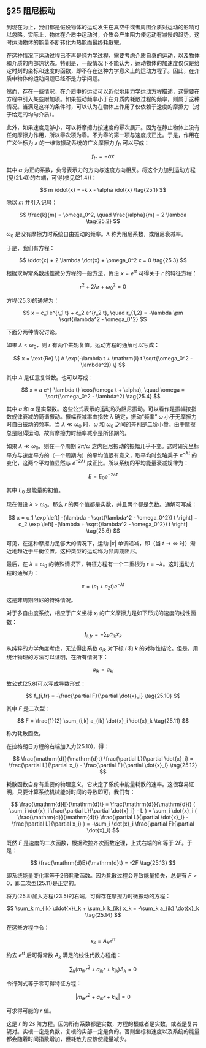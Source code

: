 ## §25 阻尼振动

到现在为止，我们都是假设物体的运动发生在真空中或者周围介质对运动的影响可以忽略。实际上，物体在介质中运动时，介质会产生阻力使运动有减慢的趋势。这时运动物体的能量不断转化为热能而最终耗散完。

在这种情况下运动过程已不再是纯力学过程，需要考虑介质自身的运动，以及物体和介质的内部热状态。特别是，一般情况下不能认为，运动物体的加速度仅仅是给定时刻的坐标和速度的函数，即不存在这种力学意义上的运动方程了。因此，在介质中物体的运动问题已经不是力学问题。

然而，存在一些情况，在介质中的运动可以近似地用力学运动方程描述，这需要在方程中引入某些附加项。如果振动频率小于在介质内耗散过程的频率，则属于这种情况。当满足这样的条件时，可以认为在物体上作用了仅依赖于速度的摩擦力（对于给定的均匀介质）。

此外，如果速度足够小，可以将摩擦力按速度的幂次展开。因为在静止物体上没有任何摩擦力作用，所以零次项为零。不为零的第一项与速度成正比。于是，作用在广义坐标为 $x$ 的一维微振动系统的广义摩擦力 $f_{\mathrm{fr}}$ 可以写成：

 $$ f_{\mathrm{fr}} = -\alpha \dot{x}  $$ 

其中 $\alpha$ 为正的系数，负号表示力的方向与速度方向相反。将这个力加到运动方程(见(21.4))的右端，可得(参见(21.4))：

 $$ m \ddot{x} = -k x - \alpha \dot{x} \tag{25.1}  $$ 

除以 $m$ 并引入记号：

 $$ \frac{k}{m} = \omega_0^2, \quad \frac{\alpha}{m} = 2 \lambda \tag{25.2}   $$

$\omega_0$ 是没有摩擦力时系统自由振动的频率。$\lambda$ 称为阻尼系数，或阻尼衰减率。

于是，我们有方程：

 $$ \ddot{x} + 2 \lambda \dot{x} + \omega_0^2 x = 0 \tag{25.3}   $$

根据求解常系数线性微分方程的一般方法，假设 $x = e^{rt}$ 可得关于 $r$ 的特征方程：

 $$ r^2 + 2 \lambda r + \omega_0^2 = 0   $$

方程(25.3)的通解为：

 $$ x = c_1 e^{r_1 t} + c_2 e^{r_2 t}, \quad r_{1,2} = -\lambda \pm \sqrt{\lambda^2 - \omega_0^2}   $$

下面分两种情况讨论。

如果 $\lambda < \omega_0$，则 $r$ 有两个共轭复值。运动方程的通解可以写成：

$$  x = \text{Re} \{ A \exp(-\lambda t + \mathrm{i} t \sqrt{\omega_0^2 - \lambda^2}) \}   $$

其中 $A$ 是任意复常数。也可以写成：

 $$ x = a e^{-\lambda t} \cos(\omega t + \alpha), \quad \omega = \sqrt{\omega_0^2 - \lambda^2} \tag{25.4}   $$

其中 $a$ 和 $\alpha$ 是实常数。这些公式表示的运动称为阻尼振动。可以看作是振幅按指数规律衰减的简谐振动。振幅衰减率由指数 $\lambda$ 确定，振动“频率” $\omega$ 小于无摩擦力时自由振动的频率。当 $\lambda \ll \omega_0$ 时，$\omega$ 和 $\omega_0$ 之间的差别是二阶小量。由于摩擦总是阻碍运动，故有摩擦力时频率减小是所预期的。

如果 $\lambda \ll \omega_0$，则在一个周期 $2 \pi / \omega$ 之内阻尼振动的振幅几乎不变。这时研究坐标平方与速度平方的（一个周期内）的平均值很有意义，取平均时忽略乘子 $e^{-\lambda t}$ 的变化，这两个平均值显然与 $e^{-2 \lambda t}$ 成正比。所以系统的平均能量衰减规律为：

 $$ E = E_0 e^{-2 \lambda t} \tag{25.5}  $$ 

其中 $E_0$ 是能量的初值。

现在假设 $\lambda > \omega_0$。那么 $r$ 的两个值都是实数，并且两个都是负数。通解可写成：

 $$ x = c_1 \exp \left[ -(\lambda - \sqrt{\lambda^2 - \omega_0^2}) t \right] + c_2 \exp \left[ -(\lambda + \sqrt{\lambda^2 - \omega_0^2}) t \right] \tag{25.6}   $$

可见，在这种摩擦力足够大的情况下，运动 $|x|$ 单调递减，即（当 $t \to \infty$ 时）渐近地趋近于平衡位置。这种类型的运动称为非周期阻尼。

最后，在 $\lambda = \omega_0$ 的特殊情况下，特征方程有一个二重根为 $r = -\lambda$。这时运动方程的通解为：

 $$ x = (c_1 + c_2 t) e^{-\lambda t} \tag{25.7}   $$

这是非周期阻尼的特殊情况。

对于多自由度系统，相应于广义坐标 $x_i$ 的广义摩擦力是如下形式的速度的线性函数：

 $$ f_{i,fr} = -\sum_k a_{ik} \dot{x}_k \tag{25.8}   $$

从纯粹的力学角度考虑，无法得出系数 $a_{ik}$ 对下标 $i$ 和 $k$ 的对称性结论。但是，用统计物理的方法可以证明，在所有情况下：

 $$ a_{ik} = a_{ki} \tag{25.9}   $$

故公式(25.8)可以写成导数形式：

 $$ f_{i,fr} = -\frac{\partial F}{\partial \dot{x}_i} \tag{25.10}   $$

其中 $F$ 是二次型：

 $$ F = \frac{1}{2} \sum_{i,k} a_{ik} \dot{x}_i \dot{x}_k \tag{25.11}   $$

称为耗散函数。

在拉格朗日方程的右端加入力(25.10)，得：

$$  \frac{\mathrm{d}}{\mathrm{d}t} \frac{\partial L}{\partial \dot{x}_i} = \frac{\partial L}{\partial x_i} - \frac{\partial F}{\partial \dot{x}_i} \tag{25.12}   $$

耗散函数自身有重要的物理意义，它决定了系统中能量耗散的速率。这很容易证明，只要计算系统机械能对时间的导数即可。我们有：

 $$ \frac{\mathrm{d}E}{\mathrm{d}t} = \frac{\mathrm{d}}{\mathrm{d}t} ( \sum_i \dot{x}_i \frac{\partial L}{\partial \dot{x}_i} - L ) = \sum_i \dot{x}_i ( \frac{\mathrm{d}}{\mathrm{d}t} \frac{\partial L}{\partial \dot{x}_i} - \frac{\partial L}{\partial x_i} ) = -\sum_i \dot{x}_i \frac{\partial F}{\partial \dot{x}_i}   $$

既然 $F$ 是速度的二次函数，根据欧拉齐次函数定理，上式右端的和等于 $2F$。于是：

$$  \frac{\mathrm{d}E}{\mathrm{d}t} = -2F \tag{25.13}   $$

即系统能量变化率等于2倍耗散函数。因为耗散过程会导致能量损失，总是有 $F > 0$，即二次型(25.11)是正定的。

将力(25.8)加入方程(23.5)的右端，可得存在摩擦力时微振动的方程：

$$  \sum_k m_{ik} \ddot{x}\_k + \sum_k k_{ik} x_k = -\sum_k a_{ik} \dot{x}_k \tag{25.14}  $$ 

在这些方程中令：

 $$ x_k = A_k e^{rt}   $$

约去 $e^{rt}$ 后可得常数 $A_k$ 满足的线性代数方程组：

 $$ \sum_k (m_{ik} r^2 + a_{ik} r + k_{ik}) A_k = 0 \tag{25.15}   $$

令行列式等于零可得特征方程：

$$ |m_{ik} r^2 + a_{ik} r + k_{ik}| = 0 \tag{25.16}  $$

可求得可能的 $r$ 值。

这是 $r$ 的 $2s$ 阶方程。因为所有系数都是实数，方程的根或者是实数，或者是复共轭对。实根一定是负数，复根的实部一定是负的。否则坐标和速度以及系统的能量都会随着时间指数增加，但耗散力应该使能量减少。
